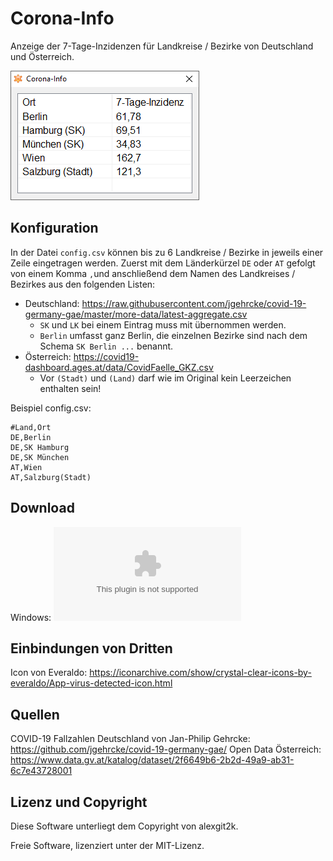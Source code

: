 # Corona-Info

Anzeige der 7-Tage-Inzidenzen für Landkreise / Bezirke von Deutschland und Österreich.

![Screenshot](screenshot.png)

## Konfiguration

In der Datei `config.csv` können bis zu 6 Landkreise / Bezirke in jeweils einer Zeile eingetragen werden.
Zuerst mit dem Länderkürzel `DE` oder `AT` gefolgt von einem Komma `,`und anschließend dem Namen des Landkreises
/ Bezirkes aus den folgenden Listen:
- Deutschland: https://raw.githubusercontent.com/jgehrcke/covid-19-germany-gae/master/more-data/latest-aggregate.csv
  - `SK` und `LK` bei einem Eintrag muss mit übernommen werden.
  - `Berlin` umfasst ganz Berlin, die einzelnen Bezirke sind nach dem Schema `SK Berlin ...` benannt.
- Österreich: https://covid19-dashboard.ages.at/data/CovidFaelle_GKZ.csv
  - Vor `(Stadt)` und `(Land)` darf wie im Original kein Leerzeichen enthalten sein!

Beispiel config.csv:

    #Land,Ort
    DE,Berlin
    DE,SK Hamburg
    DE,SK München
    AT,Wien
    AT,Salzburg(Stadt)

## Download
Windows: ![corona-info.zip](https://github.com/alexgit2k/corona-info/releases/latest/download/corona-info.zip)

## Einbindungen von Dritten
Icon von Everaldo: https://iconarchive.com/show/crystal-clear-icons-by-everaldo/App-virus-detected-icon.html

## Quellen
COVID-19 Fallzahlen Deutschland von Jan-Philip Gehrcke: https://github.com/jgehrcke/covid-19-germany-gae/
Open Data Österreich: https://www.data.gv.at/katalog/dataset/2f6649b6-2b2d-49a9-ab31-6c7e43728001

## Lizenz und Copyright
Diese Software unterliegt dem Copyright von alexgit2k.

Freie Software, lizenziert unter der MIT-Lizenz. 
